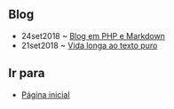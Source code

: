 ## Blog
- 24set2018 ~ [Blog em PHP e Markdown](blogmark.html)
- 21set2018 ~ [Vida longa ao texto puro](vida_longa.html)

## Ir para
- [Página inicial](.)
